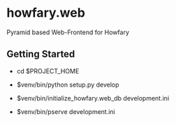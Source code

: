 howfary.web
========

Pyramid based Web-Frontend for Howfary


Getting Started
---------------

- cd $PROJECT\_HOME

- $venv/bin/python setup.py develop

- $venv/bin/initialize_howfary.web_db development.ini

- $venv/bin/pserve development.ini
